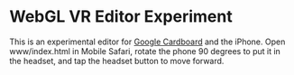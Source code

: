 # WebGL VR Editor Experiment

This is an experimental editor for [Google Cardboard](https://store.google.com/product/google_cardboard) and the iPhone.
Open www/index.html in Mobile Safari, rotate the phone 90 degrees to put it in the headset, and tap the headset button to move forward.
